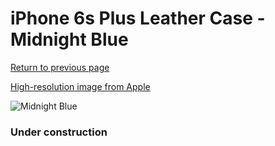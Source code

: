 # iPhone 6s Plus Leather Case - Midnight Blue

[Return to previous page](/iphone_6)

[High-resolution image from Apple](https://store.storeimages.cdn-apple.com/8756/as-images.apple.com/is/MKXD2?wid=4500&hei=4500&fmt=png)

<div style="width: 384px"><img src="/everyphone/MKXD2.png" alt="Midnight Blue"></div>

### Under construction

